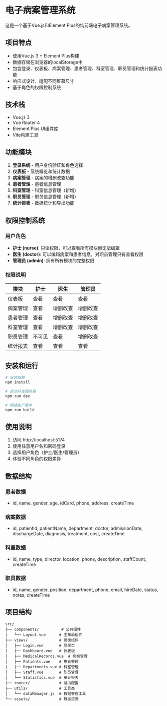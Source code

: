 # 电子病案管理系统

这是一个基于Vue.js和Element Plus的纯前端电子病案管理系统。

## 项目特点

- 使用Vue.js 3 + Element Plus构建
- 数据存储在浏览器的localStorage中
- 包含登录、仪表板、病案管理、患者管理、科室管理、职员管理和统计报表功能
- 响应式设计，适配不同屏幕尺寸
- 基于角色的权限控制系统

## 技术栈

- Vue.js 3
- Vue Router 4
- Element Plus UI组件库
- Vite构建工具

## 功能模块

1. **登录系统** - 用户身份验证和角色选择
2. **仪表板** - 系统概览和统计数据
3. **病案管理** - 病案的增删改查功能
4. **患者管理** - 患者信息管理
5. **科室管理** - 科室信息管理（新增）
6. **职员管理** - 职员信息管理（新增）
7. **统计报表** - 数据统计和导出功能

## 权限控制系统

### 用户角色
- **护士 (nurse)**: 只读权限，可以查看所有模块但无法编辑
- **医生 (doctor)**: 可以编辑病案和患者信息，对职员管理只有查看权限
- **管理员 (admin)**: 拥有所有模块的完整权限

### 权限说明
| 模块 | 护士 | 医生 | 管理员 |
|------|------|------|--------|
| 仪表板 | 查看 | 查看 | 查看 |
| 病案管理 | 查看 | 增删改查 | 增删改查 |
| 患者管理 | 查看 | 增删改查 | 增删改查 |
| 科室管理 | 查看 | 增删改查 | 增删改查 |
| 职员管理 | 不可见 | 查看 | 增删改查 |
| 统计报表 | 查看 | 查看 | 查看 |

## 安装和运行

```bash
# 安装依赖
npm install

# 启动开发服务器
npm run dev

# 构建生产版本
npm run build
```

## 使用说明

1. 访问 http://localhost:5174
2. 使用任意用户名和密码登录
3. 选择用户角色（护士/医生/管理员）
4. 体验不同角色的权限差异

## 数据结构

### 患者数据
- id, name, gender, age, idCard, phone, address, createTime

### 病案数据  
- id, patientId, patientName, department, doctor, admissionDate, dischargeDate, diagnosis, treatment, cost, createTime

### 科室数据
- id, name, type, director, location, phone, description, staffCount, createTime

### 职员数据
- id, name, gender, position, department, phone, email, hireDate, status, notes, createTime

## 项目结构

```
src/
├── components/          # 公共组件
│   └── Layout.vue      # 主布局组件
├── views/              # 页面组件
│   ├── Login.vue       # 登录页
│   ├── Dashboard.vue   # 仪表板
│   ├── MedicalRecords.vue  # 病案管理
│   ├── Patients.vue    # 患者管理
│   ├── Departments.vue # 科室管理
│   ├── Staff.vue       # 职员管理
│   └── Statistics.vue  # 统计报表
├── router/             # 路由配置
├── utils/              # 工具类
│   └── dataManager.js  # 数据管理工具
└── assets/             # 静态资源
```
